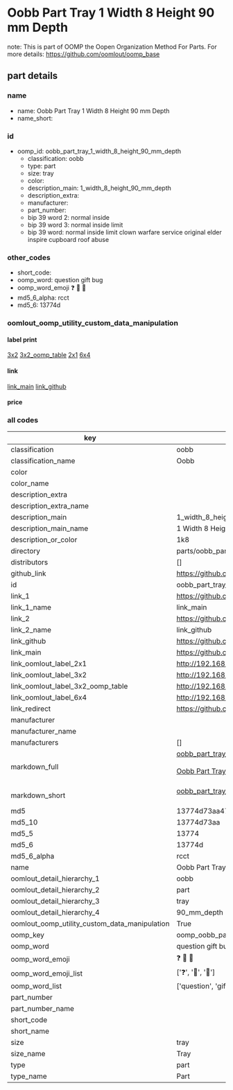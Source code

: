 # Oobb Part Tray 1 Width 8 Height 90 mm Depth  

note: This is part of OOMP the Oopen Organization Method For Parts. For more details: https://github.com/oomlout/oomp_base

##  part details
  







### name
* name: Oobb Part Tray 1 Width 8 Height 90 mm Depth
* name_short: 
### id
* oomp_id: oobb_part_tray_1_width_8_height_90_mm_depth
  * classification: oobb
  * type: part
  * size: tray
  * color: 
  * description_main: 1_width_8_height_90_mm_depth
  * description_extra: 
  * manufacturer: 
  * part_number: 
  * bip 39 word 2: normal inside
  * bip 39 word 3: normal inside limit
  * bip 39 word: normal inside limit clown warfare service original elder inspire cupboard roof abuse

### other_codes
* short_code: 
* oomp_word: question gift bug
* oomp_word_emoji :question: :gift: :bug:
* md5_6_alpha: rcct
* md5_6: 13774d






### oomlout_oomp_utility_custom_data_manipulation
#### label print
[3x2](http://192.168.1.245:1112/?label=oomp%20rcct)
[3x2_oomp_table](http://192.168.1.108:1112/?label=oomp%20rcct)
[2x1](http://192.168.1.242:1112/?label=oomp%20rcct)
[6x4](http://192.168.1.55:1112/?label=oomp%20rcct)    

#### link

[link_main](https://github.com/oomlout/oomlout_oomp_version_1_messy/tree/main/parts/oobb_part_tray_1_width_8_height_90_mm_depth) [link_github](https://github.com/oomlout/oomlout_oomp_version_1_messy/tree/main/parts/oobb_part_tray_1_width_8_height_90_mm_depth)                             

#### price







### all codes 
| key | value |  
| --- | --- |  
| classification | oobb |  
| classification_name | Oobb |  
| color |  |  
| color_name |  |  
| description_extra |  |  
| description_extra_name |  |  
| description_main | 1_width_8_height_90_mm_depth |  
| description_main_name | 1 Width 8 Height 90 mm Depth |  
| description_or_color | 1k8 |  
| directory | parts/oobb_part_tray_1_width_8_height_90_mm_depth |  
| distributors | [] |  
| github_link | https://github.com/oomlout/oomlout_oomp_part_src/tree/main/parts/oobb_part_tray_1_width_8_height_90_mm_depth |  
| id | oobb_part_tray_1_width_8_height_90_mm_depth |  
| link_1 | https://github.com/oomlout/oomlout_oomp_version_1_messy/tree/main/parts/oobb_part_tray_1_width_8_height_90_mm_depth |  
| link_1_name | link_main |  
| link_2 | https://github.com/oomlout/oomlout_oomp_version_1_messy/tree/main/parts/oobb_part_tray_1_width_8_height_90_mm_depth |  
| link_2_name | link_github |  
| link_github | https://github.com/oomlout/oomlout_oomp_version_1_messy/tree/main/parts/oobb_part_tray_1_width_8_height_90_mm_depth |  
| link_main | https://github.com/oomlout/oomlout_oomp_version_1_messy/tree/main/parts/oobb_part_tray_1_width_8_height_90_mm_depth |  
| link_oomlout_label_2x1 | http://192.168.1.242:1112/?label=oomp%20rcct |  
| link_oomlout_label_3x2 | http://192.168.1.245:1112/?label=oomp%20rcct |  
| link_oomlout_label_3x2_oomp_table | http://192.168.1.108:1112/?label=oomp%20rcct |  
| link_oomlout_label_6x4 | http://192.168.1.55:1112/?label=oomp%20rcct |  
| link_redirect | https://github.com/oomlout/oomlout_oomp_version_1_messy/tree/main/parts/oobb_part_tray_1_width_8_height_90_mm_depth |  
| manufacturer |  |  
| manufacturer_name |  |  
| manufacturers | [] |  
| markdown_full | [oobb_part_tray_1_width_8_height_90_mm_depth](none)<br>[](none)<br>[Oobb Part Tray 1 Width 8 Height 90 Mm Depth](none)<br><br> |  
| markdown_short | [oobb_part_tray_1_width_8_height_90_mm_depth](none)<br><br> |  
| md5 | 13774d73aa47539710fb82c103dd4cb1 |  
| md5_10 | 13774d73aa |  
| md5_5 | 13774 |  
| md5_6 | 13774d |  
| md5_6_alpha | rcct |  
| name | Oobb Part Tray 1 Width 8 Height 90 mm Depth |  
| oomlout_detail_hierarchy_1 | oobb |  
| oomlout_detail_hierarchy_2 | part |  
| oomlout_detail_hierarchy_3 | tray |  
| oomlout_detail_hierarchy_4 | 90_mm_depth |  
| oomlout_oomp_utility_custom_data_manipulation | True |  
| oomp_key | oomp_oobb_part_tray_1_width_8_height_90_mm_depth |  
| oomp_word | question gift bug |  
| oomp_word_emoji | :question: :gift: :bug: |  
| oomp_word_emoji_list | [':question:', ':gift:', ':bug:'] |  
| oomp_word_list | ['question', 'gift', 'bug'] |  
| part_number |  |  
| part_number_name |  |  
| short_code |  |  
| short_name |  |  
| size | tray |  
| size_name | Tray |  
| type | part |  
| type_name | Part |  
